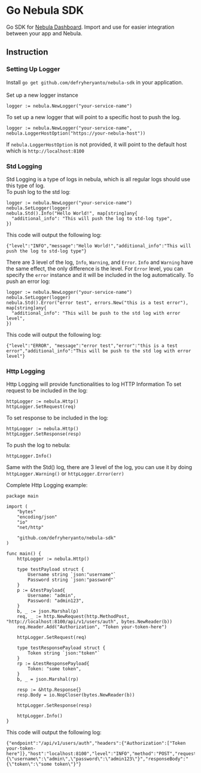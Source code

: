 # Go Nebula SDK
Go SDK for [Nebula Dashboard](https://github.com/defryheryanto/nebula). Import and use for easier integration between your app and Nebula.

## Instruction
### Setting Up Logger
Install `go get github.com/defryheryanto/nebula-sdk` in your application.<br><br>
Set up a new logger instance
```
logger := nebula.NewLogger("your-service-name")
```
To set up a new logger that will point to a specific host to push the log.<br>
```
logger := nebula.NewLogger("your-service-name", nebula.LoggerHostOption("https://your-nebula-host"))
```
If `nebula.LoggerHostOption` is not provided, it will point to the default host which is `http://localhost:8100`

### Std Logging
Std Logging is a type of logs in nebula, which is all regular logs should use this type of log.<br>
To push log to the std log:
```
logger := nebula.NewLogger("your-service-name")
nebula.SetLogger(logger)
nebula.Std().Info("Hello World!", map[string]any{
  "additional_info": "This will push the log to std-log type",
})
```
This code will output the following log:
```
{"level":"INFO","message":"Hello World!","additional_info":"This will push the log to std-log type"}
```
There are 3 level of the log, `Info`, `Warning`, and `Error`. `Info` and `Warning` have the same effect, the only difference is the level. For `Error` level, you can specify the `error` instance and it will be included in the log automatically.
To push an error log:
```
logger := nebula.NewLogger("your-service-name")
nebula.SetLogger(logger)
nebula.Std().Error("error test", errors.New("this is a test error"), map[string]any{
  "additional_info": "This will be push to the std log with error level",
})
```
This code will output the following log:
```
{"level":"ERROR", "message":"error test","error":"this is a test error","additional_info":"This will be push to the std log with error level"}
```

### Http Logging
Http Logging will provide functionalities to log HTTP Information
To set request to be included in the log:
```
httpLogger := nebula.Http()
httpLogger.SetRequest(req)
```
To set response to be included in the log:
```
httpLogger := nebula.Http()
httpLogger.SetResponse(resp)
```
To push the log to nebula:
```
httpLogger.Info()
```
Same with the Std() log, there are 3 level of the log, you can use it by doing `httpLogger.Warning()` or `httpLogger.Error(err)`

Complete Http Logging example:
```
package main

import (
	"bytes"
	"encoding/json"
	"io"
	"net/http"

	"github.com/defryheryanto/nebula-sdk"
)

func main() {
	httpLogger := nebula.Http()

	type testPayload struct {
		Username string `json:"username"`
		Password string `json:"password"`
	}
	p := &testPayload{
		Username: "admin",
		Password: "admin123",
	}
	b, _ := json.Marshal(p)
	req, _ := http.NewRequest(http.MethodPost, "http://localhost:8100/api/v1/users/auth", bytes.NewReader(b))
	req.Header.Add("Authorization", "Token your-token-here")

	httpLogger.SetRequest(req)

	type testResponsePayload struct {
		Token string `json:"token"`
	}
	rp := &testResponsePayload{
		Token: "some token",
	}
	b, _ = json.Marshal(rp)

	resp := &http.Response{}
	resp.Body = io.NopCloser(bytes.NewReader(b))

	httpLogger.SetResponse(resp)

	httpLogger.Info()
}
```
This code will output the following log:
```
{"endpoint":"/api/v1/users/auth","headers":{"Authorization":["Token your-token-here"]},"host":"localhost:8100","level":"INFO","method":"POST","requestBody":"{\"username\":\"admin\",\"password\":\"admin123\"}","responseBody":"{\"token\":\"some token\"}"}
```

